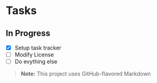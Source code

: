 # Tasks

## In Progress
- [X] Setup task tracker
- [ ] Modify License
- [ ] Do evything else

> **Note:** This project uses GitHub-flavored Markdown
